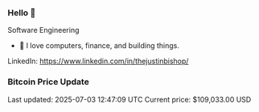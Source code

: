### Hello 🤙  

Software Engineering

- 🔭 I love computers, finance, and building things.
  
LinkedIn: https://www.linkedin.com/in/thejustinbishop/  


































































































































































































































































































































































































































































































































































































































































































































































































### Bitcoin Price Update
Last updated: 2025-07-03 12:47:09 UTC
Current price: $109,033.00 USD
